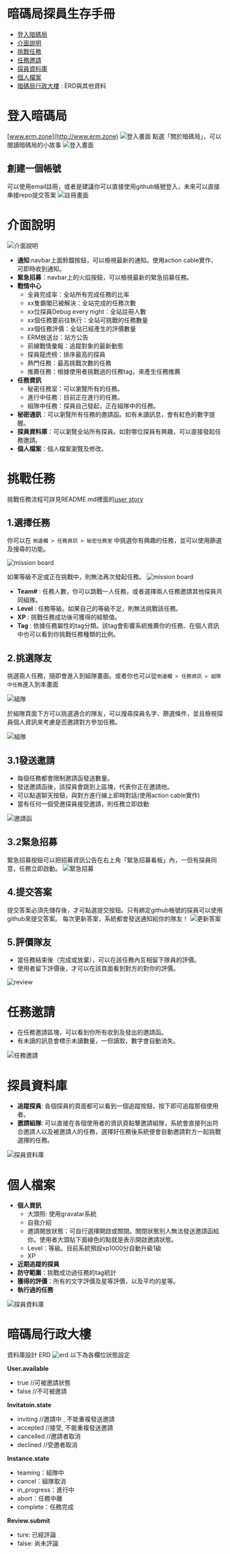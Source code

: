 # 暗碼局探員生存手冊
 * [登入暗碼局](#登入暗碼局)
 * [介面說明](#介面說明)
 * [挑戰任務](#挑戰任務)
 * [任務邀請](#任務邀請)
 * [探員資料庫](#探員資料庫)
 * [個人檔案](#個人檔案)
 * [暗碼局行政大樓](#暗碼局行政大樓) : ERD與其他資料
 
# 登入暗碼局
[www.erm.zone](http://www.erm.zone)
![登入畫面](https://github.com/max-red-egg/pic_for_web/raw/master/public_1.png)
點選「關於暗碼局」，可以閱讀暗碼局的小故事
![登入畫面](https://github.com/max-red-egg/pic_for_web/raw/master/public_2.png)

## 創建一個帳號
可以使用email註冊，或者是建議你可以直接使用github帳號登入，未來可以直接串接repo提交答案
![註冊畫面](https://github.com/max-red-egg/pic_for_web/raw/master/public_3.png)


# 介面說明
![介面說明](https://github.com/max-red-egg/pic_for_web/raw/master/interface.png)
- **通知**:navbar上面鈴鐺按鈕，可以檢視最新的通知。使用action cable實作，可即時收到通知。
- **緊急招募**：navbar上的火焰按鈕，可以檢視最新的緊急招募任務。
- **戰情中心**
   - 全員完成率：全站所有完成任務的比率
   - xx隻霸閣已被解決：全站完成的任務次數
   - xx位探員Debug every night：全站註冊人數
   - xx個任務要前往執行：全站可挑戰的任務數量
   - xx個任務評價：全站已經產生的評價數量
   - ERM放送台：站方公告
   - 前線戰情彙報：追蹤對象的最新動態
   - 探員龍虎榜：排序最高的探員
   - 熱門任務：最高挑戰次數的任務
   - 推薦任務：根據使用者挑戰過的任務tag，來產生任務推薦
- **任務資訊**
   - 秘密任務室：可以瀏覽所有的任務。
   - 進行中任務：目前正在進行的任務。
   - 組隊中任務：探員自己發起，正在組隊中的任務。
- **秘密通訊**：可以瀏覽所有任務的邀請函。如有未讀訊息，會有紅色的數字提醒。
- **探員資料庫**：可以瀏覽全站所有探員。如對哪位探員有興趣，可以直接發起任務邀請。
- **個人檔案**：個人檔案瀏覽及修改。

# 挑戰任務
挑戰任務流程可詳見README.md裡面的[user story](https://github.com/max-red-egg/ac_warcraft#user-story)
## 1.選擇任務
你可以在 `側邊欄 > 任務資訊 > 秘密任務室` 中挑選你有興趣的任務，並可以使用篩選及搜尋的功能。

![mission board](https://github.com/max-red-egg/pic_for_web/raw/master/mission_borad_1.png)

如果等級不足或正在挑戰中，則無法再次發起任務。
![mission board](https://github.com/max-red-egg/pic_for_web/raw/master/mission_board.png)
- **Team#** : 任務人數，你可以跳戰一人任務，或者選擇兩人任務邀請其他探員共同組隊。
- **Level** : 任務等級。如果自己的等級不足，則無法挑戰該任務。
- **XP** : 挑戰任務成功後可獲得的經驗值。
- **Tag** : 依據任務屬性的tag分類。該tag會影響系統推薦你的任務、在個人資訊中也可以看到你挑戰任務種類的比例。

## 2.挑選隊友
挑選兩人任務，隨即會進入到組隊畫面。或者你也可以從`側邊欄 > 任務資訊 > 組隊中任務`進入到本畫面

![組隊](https://github.com/max-red-egg/pic_for_web/raw/master/teaming_board.png)

於組隊頁面下方可以挑選適合的隊友，可以搜尋探員名字、篩選條件，並且檢視探員個人資訊來考慮是否邀請對方參加任務。

![組隊](https://github.com/max-red-egg/pic_for_web/raw/master/filter.png)

## 3.1發送邀請
- 每個任務都會限制邀請函發送數量。
- 發送邀請函後，該探員會跳到上區塊，代表你正在邀請他。
- 可以點選聊天按鈕，與對方進行線上即時對話(使用action cable實作)
- 當有任何一個受邀探員接受邀請，則任務立即啟動

![邀請函](https://github.com/max-red-egg/pic_for_web/raw/master/inivte_chat.png)




## 3.2緊急招募
緊急招募按鈕可以把招募資訊公告在右上角「緊急招募看板」內，一但有探員同意，任務立即啟動。
![緊急招募](https://github.com/max-red-egg/pic_for_web/raw/master/recruits.png)
## 4.提交答案
提交答案必須先儲存後，才可點選提交按鈕。只有綁定github帳號的探員可以使用github來提交答案。
每次更新答案，系統都會發送通知給你的隊友！
![更新答案](https://github.com/max-red-egg/pic_for_web/raw/master/answer_update.png)


## 5.評價隊友
- 當任務結束後（完成或放棄），可以在該任務內互相留下隊員的評價。
- 使用者留下評價後，才可以在該頁面看到對方的對你的評價。

![review](https://github.com/max-red-egg/pic_for_web/raw/master/review.png)

# 任務邀請
- 在任務邀請區塊，可以看到你所有收到及發出的邀請函。
- 有未讀的訊息會標示未讀數量，一但讀取，數字會自動消失。

![任務邀請](https://github.com/max-red-egg/pic_for_web/raw/master/invitation_list.png)
 
# 探員資料庫
- **追蹤探員**: 各個探員的頁面都可以看到一個追蹤按鈕，按下即可追蹤那個使用者。
- **邀請組隊**: 可以直接在各個使用者的資訊頁點擊邀請組隊，系統會直接列出符合邀請人以及被邀請人的任務，選擇好任務後系統便會自動邀請對方一起挑戰選擇的任務。

![探員資料庫](https://github.com/max-red-egg/pic_for_web/raw/master/user_list.png)
# 個人檔案
- **個人資訊**
   - 大頭照: 使用gravatar系統
   - 自我介紹
   - 邀請開放狀態：可自行選擇開啟或關閉。關閉狀態別人無法發送邀請函給你。使用者大頭貼下面綠色的點就是表示開啟邀請狀態。
   - Level：等級。目前系統預設xp1000分自動升級1級
   - XP
- **近期追蹤的探員**
- **防守範圍**：挑戰成功過任務的tag統計
- **獲得的評價**：所有的文字評價及星等評價，以及平均的星等。
- **執行過的任務**

![探員資料庫](https://github.com/max-red-egg/pic_for_web/raw/master/user_show.png)




# 暗碼局行政大樓 
資料庫設計 ERD
![erd](https://github.com/max-red-egg/pic_for_web/raw/master/ERD.jpg)
以下為各欄位狀態設定

**User.available**
* true //可被邀請狀態
* false //不可被邀請

**Invitatoin.state**

* inviting //邀請中 , 不能重複發送邀請
* accepted //接受, 不能重複發送邀請
* cancelled //邀請者取消
* declined //受邀者取消

**Instance.state**
* teaming：組隊中
* cancel：組隊取消
* in_progress：進行中
* abort：任務中離
* complete：任務完成

**Review.submit**
* ture: 已經評論
* false: 尚未評論





